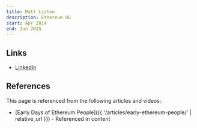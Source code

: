```yaml
---
title: Matt Liston
description: Ethereum OG
start: Apr 2014
end: Jun 2015
---
```


## Links
- [LinkedIn](https://www.linkedin.com/in/matt-liston-b041088a/)

## References

This page is referenced from the following articles and videos:

- [Early Days of Ethereum People]({{ '/articles/early-ethereum-people/' | relative_url }}) - Referenced in content